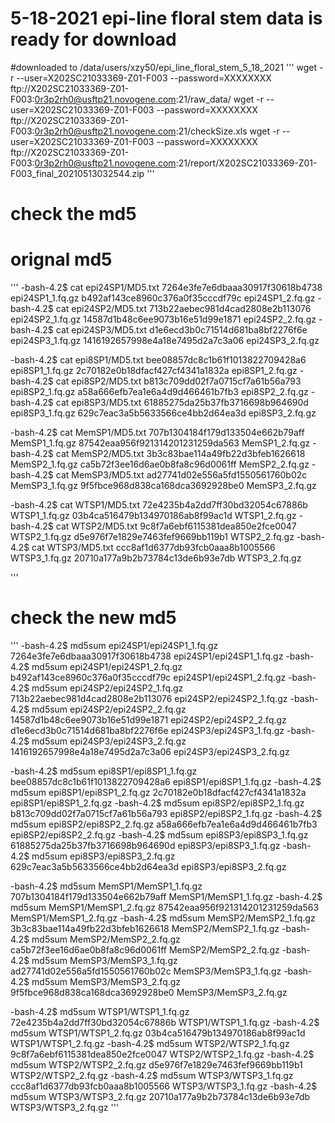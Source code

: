 # 5-18-2021 epi-line floral stem data is ready for download
#downloaded to /data/users/xzy50/epi_line_floral_stem_5_18_2021
'''
wget -r --user=X202SC21033369-Z01-F003 --password=XXXXXXXX ftp://X202SC21033369-Z01-F003:0r3p2rh0@usftp21.novogene.com:21/raw_data/
wget -r --user=X202SC21033369-Z01-F003 --password=XXXXXXXX ftp://X202SC21033369-Z01-F003:0r3p2rh0@usftp21.novogene.com:21/checkSize.xls
wget -r --user=X202SC21033369-Z01-F003 --password=XXXXXXXX ftp://X202SC21033369-Z01-F003:0r3p2rh0@usftp21.novogene.com:21/report/X202SC21033369-Z01-F003_final_20210513032544.zip 
'''
# check the md5
# orignal md5 
'''
-bash-4.2$ cat epi24SP1/MD5.txt 
7264e3fe7e6dbaaa30917f30618b4738  epi24SP1_1.fq.gz
b492af143ce8960c376a0f35cccdf79c  epi24SP1_2.fq.gz
-bash-4.2$ cat epi24SP2/MD5.txt 
713b22aebec981d4cad2808e2b113076  epi24SP2_1.fq.gz
14587d1b48c6ee9073b16e51d99e1871  epi24SP2_2.fq.gz
-bash-4.2$ cat epi24SP3/MD5.txt 
d1e6ecd3b0c71514d681ba8bf2276f6e  epi24SP3_1.fq.gz
1416192657998e4a18e7495d2a7c3a06  epi24SP3_2.fq.gz

-bash-4.2$ cat epi8SP1/MD5.txt 
bee08857dc8c1b61f1013822709428a6  epi8SP1_1.fq.gz
2c70182e0b18dfacf427cf4341a1832a  epi8SP1_2.fq.gz
-bash-4.2$ cat epi8SP2/MD5.txt 
b813c709dd02f7a0715cf7a61b56a793  epi8SP2_1.fq.gz
a58a666efb7ea1e6a4d9d466461b7fb3  epi8SP2_2.fq.gz
-bash-4.2$ cat epi8SP3/MD5.txt 
61885275da25b37fb3716698b964690d  epi8SP3_1.fq.gz
629c7eac3a5b5633566ce4bb2d64ea3d  epi8SP3_2.fq.gz

-bash-4.2$ cat MemSP1/MD5.txt 
707b1304184f179d133504e662b79aff  MemSP1_1.fq.gz
87542eaa956f921314201231259da563  MemSP1_2.fq.gz
-bash-4.2$ cat MemSP2/MD5.txt 
3b3c83bae114a49fb22d3bfeb1626618  MemSP2_1.fq.gz
ca5b72f3ee16d6ae0b8fa8c96d0061ff  MemSP2_2.fq.gz
-bash-4.2$ cat MemSP3/MD5.txt 
ad27741d02e556a5fd1550561760b02c  MemSP3_1.fq.gz
9f5fbce968d838ca168dca3692928be0  MemSP3_2.fq.gz

-bash-4.2$ cat WTSP1/MD5.txt 
72e4235b4a2dd7ff30bd32054c67886b  WTSP1_1.fq.gz
03b4ca516479b134970186ab8f99ac1d  WTSP1_2.fq.gz
-bash-4.2$ cat WTSP2/MD5.txt 
9c8f7a6ebf6115381dea850e2fce0047  WTSP2_1.fq.gz
d5e976f7e1829e7463fef9669bb119b1  WTSP2_2.fq.gz
-bash-4.2$ cat WTSP3/MD5.txt 
ccc8af1d6377db93fcb0aaa8b1005566  WTSP3_1.fq.gz
20710a177a9b2b73784c13de6b93e7db  WTSP3_2.fq.gz

'''
# check the new md5
'''
-bash-4.2$ md5sum epi24SP1/epi24SP1_1.fq.gz 
7264e3fe7e6dbaaa30917f30618b4738  epi24SP1/epi24SP1_1.fq.gz
-bash-4.2$ md5sum epi24SP1/epi24SP1_2.fq.gz 
b492af143ce8960c376a0f35cccdf79c  epi24SP1/epi24SP1_2.fq.gz
-bash-4.2$ md5sum epi24SP2/epi24SP2_1.fq.gz 
713b22aebec981d4cad2808e2b113076  epi24SP2/epi24SP2_1.fq.gz
-bash-4.2$ md5sum epi24SP2/epi24SP2_2.fq.gz 
14587d1b48c6ee9073b16e51d99e1871  epi24SP2/epi24SP2_2.fq.gz
d1e6ecd3b0c71514d681ba8bf2276f6e  epi24SP3/epi24SP3_1.fq.gz
-bash-4.2$ md5sum epi24SP3/epi24SP3_2.fq.gz 
1416192657998e4a18e7495d2a7c3a06  epi24SP3/epi24SP3_2.fq.gz

-bash-4.2$ md5sum epi8SP1/epi8SP1_1.fq.gz 
bee08857dc8c1b61f1013822709428a6  epi8SP1/epi8SP1_1.fq.gz
-bash-4.2$ md5sum epi8SP1/epi8SP1_2.fq.gz 
2c70182e0b18dfacf427cf4341a1832a  epi8SP1/epi8SP1_2.fq.gz
-bash-4.2$ md5sum epi8SP2/epi8SP2_1.fq.gz 
b813c709dd02f7a0715cf7a61b56a793  epi8SP2/epi8SP2_1.fq.gz
-bash-4.2$ md5sum epi8SP2/epi8SP2_2.fq.gz 
a58a666efb7ea1e6a4d9d466461b7fb3  epi8SP2/epi8SP2_2.fq.gz
-bash-4.2$ md5sum epi8SP3/epi8SP3_1.fq.gz 
61885275da25b37fb3716698b964690d  epi8SP3/epi8SP3_1.fq.gz
-bash-4.2$ md5sum epi8SP3/epi8SP3_2.fq.gz 
629c7eac3a5b5633566ce4bb2d64ea3d  epi8SP3/epi8SP3_2.fq.gz

-bash-4.2$ md5sum MemSP1/MemSP1_1.fq.gz
707b1304184f179d133504e662b79aff  MemSP1/MemSP1_1.fq.gz
-bash-4.2$ md5sum MemSP1/MemSP1_2.fq.gz
87542eaa956f921314201231259da563  MemSP1/MemSP1_2.fq.gz
-bash-4.2$ md5sum MemSP2/MemSP2_1.fq.gz
3b3c83bae114a49fb22d3bfeb1626618  MemSP2/MemSP2_1.fq.gz
-bash-4.2$ md5sum MemSP2/MemSP2_2.fq.gz
ca5b72f3ee16d6ae0b8fa8c96d0061ff  MemSP2/MemSP2_2.fq.gz
-bash-4.2$ md5sum MemSP3/MemSP3_1.fq.gz
ad27741d02e556a5fd1550561760b02c  MemSP3/MemSP3_1.fq.gz
-bash-4.2$ md5sum MemSP3/MemSP3_2.fq.gz
9f5fbce968d838ca168dca3692928be0  MemSP3/MemSP3_2.fq.gz

-bash-4.2$ md5sum WTSP1/WTSP1_1.fq.gz
72e4235b4a2dd7ff30bd32054c67886b  WTSP1/WTSP1_1.fq.gz
-bash-4.2$ md5sum WTSP1/WTSP1_2.fq.gz
03b4ca516479b134970186ab8f99ac1d  WTSP1/WTSP1_2.fq.gz
-bash-4.2$ md5sum WTSP2/WTSP2_1.fq.gz
9c8f7a6ebf6115381dea850e2fce0047  WTSP2/WTSP2_1.fq.gz
-bash-4.2$ md5sum WTSP2/WTSP2_2.fq.gz
d5e976f7e1829e7463fef9669bb119b1  WTSP2/WTSP2_2.fq.gz
-bash-4.2$ md5sum WTSP3/WTSP3_1.fq.gz
ccc8af1d6377db93fcb0aaa8b1005566  WTSP3/WTSP3_1.fq.gz
-bash-4.2$ md5sum WTSP3/WTSP3_2.fq.gz
20710a177a9b2b73784c13de6b93e7db  WTSP3/WTSP3_2.fq.gz
'''
